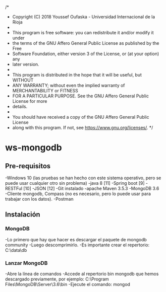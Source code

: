 /*
* Copyright (C) 2018 Youssef Oufaska - Universidad Internacional de la Rioja
 * 
 * This program is free software: you can redistribute it and/or modify it under
 * the terms of the GNU Affero General Public License as published by the Free
 * Software Foundation, either version 3 of the License, or (at your option) any
 * later version.
 * 
 * This program is distributed in the hope that it will be useful, but WITHOUT
 * ANY WARRANTY; without even the implied warranty of MERCHANTABILITY or FITNESS
 * FOR A PARTICULAR PURPOSE. See the GNU Affero General Public License for more
 * details.
 * 
 * You should have received a copy of the GNU Affero General Public License
 * along with this program. If not, see <https://www.gnu.org/licenses/>.
 */
# ws-mongodb
## Pre-requisitos
-Windows 10 (las pruebas se han hecho con este sistema operativo, pero se puede usar cualquier otro sin problema)
-java 8 [11]
-Spring boot [9]
-RESTFul [10]
-JSON [12]
-Git instalado
-apache Maven 3.5.3
-MongoDB 3.6
-Cliente mongodb, Compass (no es necesario, pero lo puede usar para trabajar con los datos).
-Postman

## Instalación
### MongoDB
-Lo primero que hay que hacer es descargar el paquete de mongodb community
-Luego descomprimirlo.
-Es importante crear el repertorio: C:\data\db

### Lanzar MongoDB
-Abre la línea de comandos
-Accede al repertorio bin mongodb que hemos descargado previamente, por ejemplo: C:\Program Files\MongoDB\Server\3.6\bin
-Ejecute el comando: mongod
